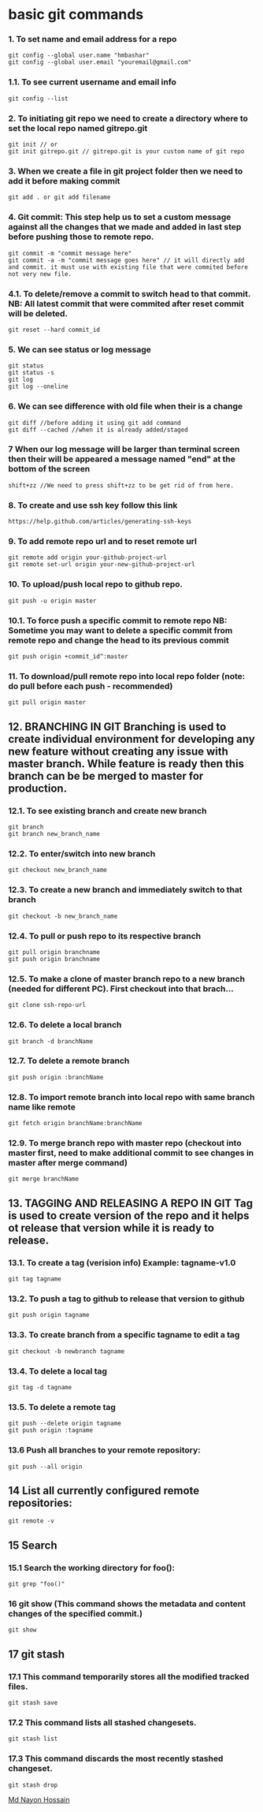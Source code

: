 # basic git commands
### 1. To set name and email address for a repo
	git config --global user.name "hmbashar"
	git config --global user.email "youremail@gmail.com"
### 1.1. To see current username and email info
	git config --list
### 2. To initiating git repo we need to create a directory where to set the local repo named gitrepo.git
	git init // or
	git init gitrepo.git // gitrepo.git is your custom name of git repo
### 3. When we create a file in git project folder then we need to add it before making commit
	git add . or git add filename
### 4. Git commit: This step help us to set a custom message against all the changes that we made and added in last step before pushing those to remote repo.
	git commit -m "commit message here"
	git commit -a -m "commit message goes here" // it will directly add and commit. it must use with existing file that were commited before not very new file.
### 4.1. To delete/remove a commit to switch head to that commit. NB: All latest commit that were commited after reset commit will be deleted.
	git reset --hard commit_id
### 5. We can see status or log message
	git status
	git status -s
	git log
	git log --oneline
### 6. We can see difference with old file when their is a change
	git diff //before adding it using git add command
	git diff --cached //when it is already added/staged
### 7 When our log message will be larger than terminal screen then their will be appeared a message named "end" at the bottom of the screen
	shift+zz //We need to press shift+zz to be get rid of from here.
### 8. To create and use ssh key follow this link
	https://help.github.com/articles/generating-ssh-keys
### 9. To add remote repo url and to reset remote url
	git remote add origin your-github-project-url
	git remote set-url origin your-new-github-project-url
### 10. To upload/push local repo to github repo.
	git push -u origin master
### 10.1. To force push a specific commit to remote repo NB: Sometime you may want to delete a specific commit from remote repo and change the head to its previous commit
	git push origin +commit_id^:master
### 11. To download/pull remote repo into local repo folder (note: do pull before each push - recommended)
	git pull origin master
## 12. BRANCHING IN GIT Branching is used to create individual environment for developing any new feature without creating any issue with master branch. While feature is ready then this branch can be be merged to master for production.
### 12.1. To see existing branch and create new branch
	git branch
	git branch new_branch_name
### 12.2. To enter/switch into new branch
	git checkout new_branch_name
### 12.3. To create a new branch and immediately switch to that branch
	git checkout -b new_branch_name
### 12.4. To pull or push repo to its respective branch
	git pull origin branchname
	git push origin branchname
### 12.5. To make a clone of master branch repo to a new branch (needed for different PC). First checkout into that brach...
	git clone ssh-repo-url
### 12.6. To delete a local branch
	git branch -d branchName
### 12.7. To delete a remote branch
	git push origin :branchName
### 12.8. To import remote branch into local repo with same branch name like remote
	git fetch origin branchName:branchName
### 12.9. To merge branch repo with master repo (checkout into master first, need to make additional commit to see changes in master after merge command)
	git merge branchName
## 13. TAGGING AND RELEASING A REPO IN GIT Tag is used to create version of the repo and it helps ot release that version while it is ready to release.
### 13.1. To create a tag (verision info) Example: tagname-v1.0
	git tag tagname
### 13.2. To push a tag to github to release that version to github
	git push origin tagname
### 13.3. To create branch from a specific tagname to edit a tag
	git checkout -b newbranch tagname
### 13.4. To delete a local tag
	git tag -d tagname
### 13.5. To delete a remote tag
	git push --delete origin tagname
	git push origin :tagname
### 13.6 Push all branches to your remote repository:
	git push --all origin
## 14 List all currently configured remote repositories:
	git remote -v
## 15 Search
### 15.1 Search the working directory for foo():
	git grep "foo()"
### 16 git show (This command shows the metadata and content changes of the specified commit.)
	git show
## 17 git stash 
### 17.1 This command temporarily stores all the modified tracked files.
	git stash save
### 17.2 This command lists all stashed changesets.
	git stash list
### 17.3 This command discards the most recently stashed changeset.
	git stash drop


[Md Nayon Hossain](https://www.facebook.com/jahangirtalikhali)  
